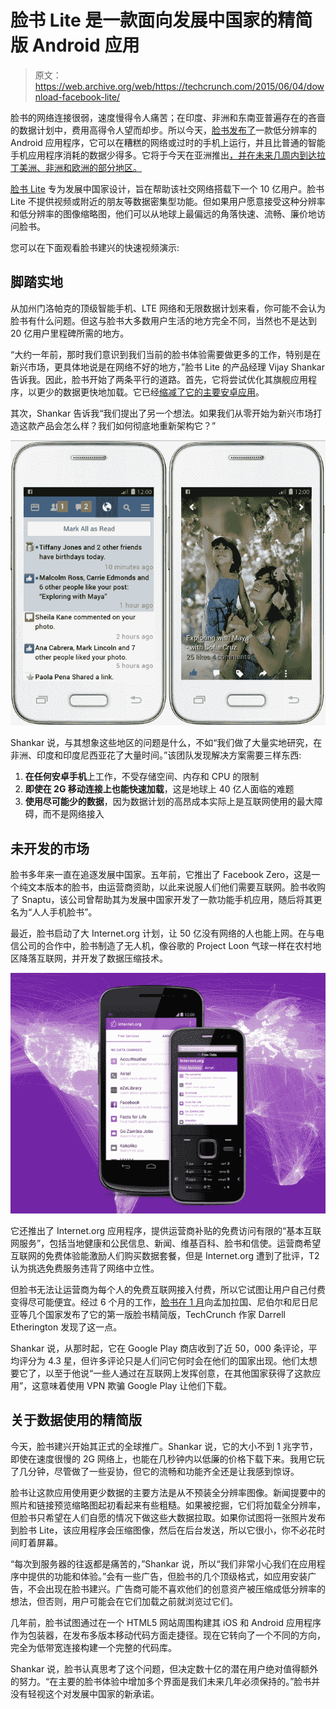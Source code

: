 # 脸书 Lite 是一款面向发展中国家的精简版 Android 应用 

> 原文：<https://web.archive.org/web/https://techcrunch.com/2015/06/04/download-facebook-lite/>

脸书的网络连接很弱，速度慢得令人痛苦；在印度、非洲和东南亚普遍存在的吝啬的数据计划中，费用高得令人望而却步。所以今天，[脸书发布了](https://web.archive.org/web/20221006194319/http://newsroom.fb.com/news/2015/06/announcing-facebook-lite/)一款低分辨率的 Android 应用程序，它可以在糟糕的网络或过时的手机上运行，并且比普通的智能手机应用程序消耗的数据少得多。它将于今天在亚洲推出[，并在未来几周内到达拉丁美洲、非洲和欧洲的部分地区。](https://web.archive.org/web/20221006194319/https://play.google.com/store/apps/details?id=com.facebook.lite&hl=en)

[脸书 Lite](https://web.archive.org/web/20221006194319/https://play.google.com/store/apps/details?id=com.facebook.lite&hl=en) 专为发展中国家设计，旨在帮助该社交网络搭载下一个 10 亿用户。脸书 Lite 不提供视频或附近的朋友等数据密集型功能。但如果用户愿意接受这种分辨率和低分辨率的图像缩略图，他们可以从地球上最偏远的角落快速、流畅、廉价地访问脸书。

您可以在下面观看脸书建兴的快速视频演示:

## 脚踏实地

从加州门洛帕克的顶级智能手机、LTE 网络和无限数据计划来看，你可能不会认为脸书有什么问题。但这与脸书大多数用户生活的地方完全不同，当然也不是达到 20 亿用户里程碑所需的地方。

“大约一年前，那时我们意识到我们当前的脸书体验需要做更多的工作，特别是在新兴市场，更具体地说是在网络不好的地方，”脸书 Lite 的产品经理 Vijay Shankar 告诉我。因此，脸书开始了两条平行的道路。首先，它将尝试优化其旗舰应用程序，以更少的数据更快地加载。它已经[缩减了它的主要安卓应用](https://web.archive.org/web/20221006194319/https://beta.techcrunch.com/2014/06/19/facebook-for-android/)。

其次，Shankar 告诉我“我们提出了另一个想法。如果我们从零开始为新兴市场打造这款产品会怎么样？我们如何彻底地重新架构它？”

![Facebook Lite](img/59ddf1bfebc3710b546153759ef82ed0.png)

Shankar 说，与其想象这些地区的问题是什么，不如“我们做了大量实地研究，在非洲、印度和印度尼西亚花了大量时间。”该团队发现解决方案需要三样东西:

1.  **在任何安卓手机**上工作，不受存储空间、内存和 CPU 的限制
2.  **即使在 2G 移动连接上也能快速加载**，这是地球上 40 亿人面临的难题
3.  **使用尽可能少的数据**，因为数据计划的高昂成本实际上是互联网使用的最大障碍，而不是网络接入

## 未开发的市场

脸书多年来一直在追逐发展中国家。五年前，它推出了 Facebook Zero，这是一个纯文本版本的脸书，由运营商资助，以此来说服人们他们需要互联网。脸书收购了 Snaptu，该公司曾帮助其为发展中国家开发了一款功能手机应用，随后将其更名为“人人手机脸书”。

最近，脸书启动了大 Internet.org 计划，让 50 亿没有网络的人也能上网。在与电信公司的合作中，脸书制造了无人机，像谷歌的 Project Loon 气球一样在农村地区降落互联网，并开发了数据压缩技术。

![internet-org-app](img/5f12d4619086f26d78d83769fca3909d.png)

它还推出了 Internet.org 应用程序，提供运营商补贴的免费访问有限的“基本互联网服务”，包括当地健康和公民信息、新闻、维基百科、脸书和信使。运营商希望互联网的免费体验能激励人们购买数据套餐，但是 Internet.org 遭到了批评，T2 认为挑选免费服务违背了网络中立性。

但脸书无法让运营商为每个人的免费互联网接入付费，所以它试图让用户自己付费变得尽可能便宜。经过 6 个月的工作，[脸书在 1 月](https://web.archive.org/web/20221006194319/https://beta.techcrunch.com/2015/01/25/facebook-lite-rides-again/)向孟加拉国、尼伯尔和尼日尼亚等几个国家发布了它的第一版脸书精简版，TechCrunch 作家 Darrell Etherington 发现了这一点。

Shankar 说，从那时起，它在 Google Play 商店收到了近 50，000 条评论，平均评分为 4.3 星，但许多评论只是人们问它何时会在他们的国家出现。他们太想要它了，以至于他说“一些人通过在互联网上发挥创意，在其他国家获得了这款应用”，这意味着使用 VPN 欺骗 Google Play 让他们下载。

## 关于数据使用的精简版

今天，脸书建兴开始其正式的全球推广。Shankar 说，它的大小不到 1 兆字节，即使在速度很慢的 2G 网络上，也能在几秒钟内以低廉的价格下载下来。我用它玩了几分钟，尽管做了一些妥协，但它的流畅和功能齐全还是让我感到惊讶。

脸书让这款应用使用更少数据的主要方法是从不预装全分辨率图像。新闻提要中的照片和链接预览缩略图起初看起来有些粗糙。如果被挖掘，它们将加载全分辨率，但脸书只希望在人们自愿的情况下做这些大数据拉取。如果你试图将一张照片发布到脸书 Lite，该应用程序会压缩图像，然后在后台发送，所以它很小，你不必花时间盯着屏幕。

“每次到服务器的往返都是痛苦的，”Shankar 说，所以“我们非常小心我们在应用程序中提供的功能和体验。”会有一些广告，但脸书的几个顶级格式，如应用安装广告，不会出现在脸书建兴。广告商可能不喜欢他们的创意资产被压缩成低分辨率的想法，但否则，用户可能会在它们加载之前就浏览过它们。

几年前，脸书试图通过在一个 HTML5 网站周围构建其 iOS 和 Android 应用程序作为包装器，在发布多版本移动代码方面走捷径。现在它转向了一个不同的方向，完全为低带宽连接构建一个完整的代码库。

Shankar 说，脸书认真思考了这个问题，但决定数十亿的潜在用户绝对值得额外的努力。“在主要的脸书体验中增加多个界面是我们未来几年必须保持的。”脸书并没有轻视这个对发展中国家的新承诺。